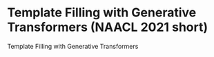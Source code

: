 # Template Filling with Generative Transformers (NAACL 2021 short)
Template Filling with Generative Transformers
